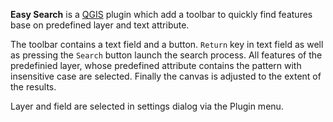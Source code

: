 **Easy Search** is a [QGIS](http://www.qgis.org) plugin which add a toolbar to quickly find features base on predefined layer and text attribute.

The toolbar contains a text field and a button. `Return` key in text field as well as pressing the `Search` button launch the search process. All features of the predefinied layer, whose predefined attribute contains the pattern with insensitive case are selected. Finally the canvas is adjusted to the extent of the results.

Layer and field are selected in settings dialog via the Plugin menu.
